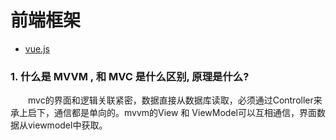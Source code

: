 # 前端框架
* [vue.js](/前端框架/qian-duan-kuang-jia-zhi-vue-js.md)

### 1. 什么是 MVVM , 和 MVC 是什么区别, 原理是什么?
　　mvc的界面和逻辑关联紧密，数据直接从数据库读取，必须通过Controller来承上启下，通信都是单向的。mvvm的View 和 ViewModel可以互相通信，界面数据从viewmodel中获取。